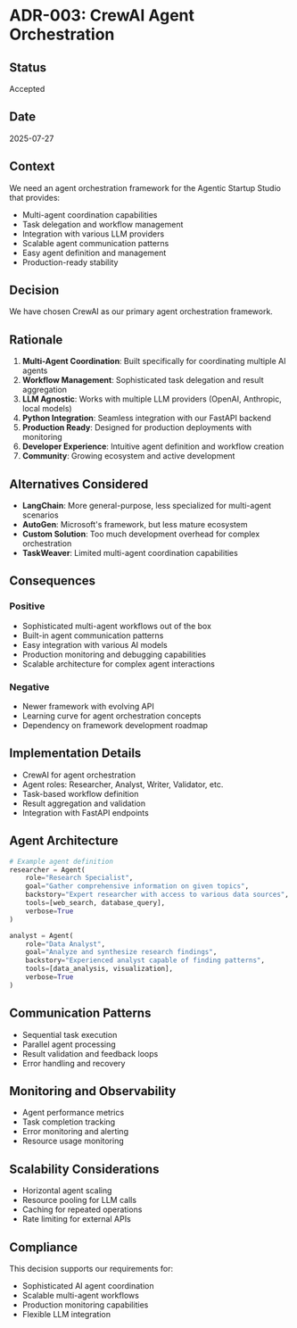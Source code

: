 # ADR-003: CrewAI Agent Orchestration

## Status
Accepted

## Date
2025-07-27

## Context
We need an agent orchestration framework for the Agentic Startup Studio that provides:
- Multi-agent coordination capabilities
- Task delegation and workflow management
- Integration with various LLM providers
- Scalable agent communication patterns
- Easy agent definition and management
- Production-ready stability

## Decision
We have chosen CrewAI as our primary agent orchestration framework.

## Rationale
1. **Multi-Agent Coordination**: Built specifically for coordinating multiple AI agents
2. **Workflow Management**: Sophisticated task delegation and result aggregation
3. **LLM Agnostic**: Works with multiple LLM providers (OpenAI, Anthropic, local models)
4. **Python Integration**: Seamless integration with our FastAPI backend
5. **Production Ready**: Designed for production deployments with monitoring
6. **Developer Experience**: Intuitive agent definition and workflow creation
7. **Community**: Growing ecosystem and active development

## Alternatives Considered
- **LangChain**: More general-purpose, less specialized for multi-agent scenarios
- **AutoGen**: Microsoft's framework, but less mature ecosystem
- **Custom Solution**: Too much development overhead for complex orchestration
- **TaskWeaver**: Limited multi-agent coordination capabilities

## Consequences

### Positive
- Sophisticated multi-agent workflows out of the box
- Built-in agent communication patterns
- Easy integration with various AI models
- Production monitoring and debugging capabilities
- Scalable architecture for complex agent interactions

### Negative
- Newer framework with evolving API
- Learning curve for agent orchestration concepts
- Dependency on framework development roadmap

## Implementation Details
- CrewAI for agent orchestration
- Agent roles: Researcher, Analyst, Writer, Validator, etc.
- Task-based workflow definition
- Result aggregation and validation
- Integration with FastAPI endpoints

## Agent Architecture
```python
# Example agent definition
researcher = Agent(
    role="Research Specialist",
    goal="Gather comprehensive information on given topics",
    backstory="Expert researcher with access to various data sources",
    tools=[web_search, database_query],
    verbose=True
)

analyst = Agent(
    role="Data Analyst", 
    goal="Analyze and synthesize research findings",
    backstory="Experienced analyst capable of finding patterns",
    tools=[data_analysis, visualization],
    verbose=True
)
```

## Communication Patterns
- Sequential task execution
- Parallel agent processing
- Result validation and feedback loops
- Error handling and recovery

## Monitoring and Observability
- Agent performance metrics
- Task completion tracking
- Error monitoring and alerting
- Resource usage monitoring

## Scalability Considerations
- Horizontal agent scaling
- Resource pooling for LLM calls
- Caching for repeated operations
- Rate limiting for external APIs

## Compliance
This decision supports our requirements for:
- Sophisticated AI agent coordination
- Scalable multi-agent workflows
- Production monitoring capabilities
- Flexible LLM integration
